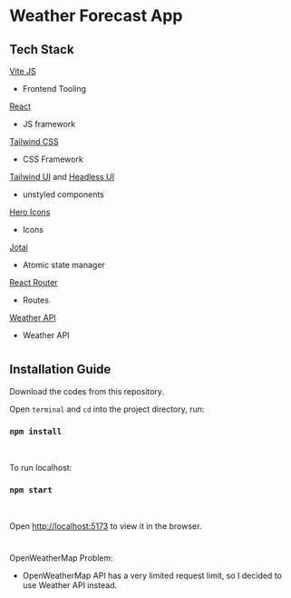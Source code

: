 # Weather Forecast App

## Tech Stack

[Vite JS](https://vitejs.dev)
<ul>
    <li>Frontend Tooling</li>
</ul>

[React](https://reactjs.org)
<ul>
    <li>JS framework</li>
</ul>

[Tailwind CSS](https://tailwindcss.com)
<ul>
    <li>CSS Framework</li>
</ul>

[Tailwind UI](https://tailwindui.com) and [Headless UI](https://headlessui.com/)
<ul>
    <li>unstyled components</li>
</ul>

[Hero Icons](https://heroicons.com)
<ul>
    <li>Icons</li>
</ul>

[Jotai](https://jotai.org)
<ul>
    <li>Atomic state manager</li>
</ul>

[React Router](https://reactrouter.com/en/main)
<ul>
    <li>Routes</li>
</ul>

[Weather API](https://www.weatherapi.com)
<ul>
    <li>Weather API</li>
</ul>

#
## Installation Guide

Download the codes from this repository.

Open `terminal` and `cd` into the project directory, run:
### `npm install`
<br>

To run localhost:

### `npm start`
<br>

Open [http://localhost:5173](http://localhost:5173) to view it in the browser.
#
OpenWeatherMap Problem:
<ul>
    <li>OpenWeatherMap API has a very limited request limit, so I decided to use Weather API instead.</li>
</ul>